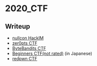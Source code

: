 # 2020\_CTF
## Writeup
* [nullcon HackIM](https://github.com/kam1tsur3/2020_CTF/blob/master/nullcon/README.md)
* [zer0pts CTF](https://github.com/kam1tsur3/2020_CTF/blob/master/zer0pts/README.md)
* [ByteBandits CTF](https://github.com/kam1tsur3/2020_CTF/blob/master/bytebandits/README.md)
* [Beginners CTF(not rated)](https://kam1tsur3.hatenablog.com/entry/2020/05/24/201000) (in Japanese)
* [redpwn CTF](https://github.com/kam1tsur3/2020_CTF/blob/master/redpwn/README.md)
